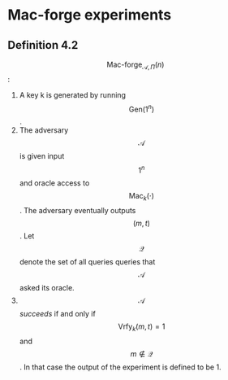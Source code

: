 ---
---
# Mac-forge experiments

## Definition 4.2

$$\text{Mac-forge}_{\mathcal{A},\Pi}(n)$$:

1. A key k is generated by running $$\text{Gen}(1^n)$$.
2. The adversary $$\mathcal{A}$$ is given input $$1^n$$ and oracle access to $$\text{Mac}_k(\cdot)$$.
   The adversary eventually outputs $$(m,t)$$.
   Let $$\mathcal{Q}$$ denote the set of all queries queries that $$\mathcal{A}$$ asked its oracle.
3. $$\mathcal{A}$$ *succeeds* if and only if $$\text{Vrfy}_k(m,t) = 1$$ and $$m \nin \mathcal{Q}$$.
   In that case the output of the experiment is defined to be 1.
